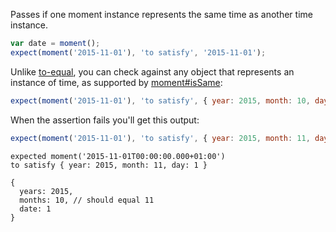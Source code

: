 Passes if one moment instance represents the same time as another time instance.

```js
var date = moment();
expect(moment('2015-11-01'), 'to satisfy', '2015-11-01');
```

Unlike [to-equal](), you can check against any object that represents an instance of time, as supported by [moment#isSame](http://momentjs.com/docs/#/query/is-same/):

```js
expect(moment('2015-11-01'), 'to satisfy', { year: 2015, month: 10, day: 1 });
```

When the assertion fails you'll get this output:

```js
expect(moment('2015-11-01'), 'to satisfy', { year: 2015, month: 11, day: 1 });
```

```output
expected moment('2015-11-01T00:00:00.000+01:00')
to satisfy { year: 2015, month: 11, day: 1 }

{
  years: 2015,
  months: 10, // should equal 11
  date: 1
}
```
